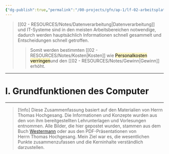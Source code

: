 ```yaml
---
{"dg-publish":true,"permalink":"/00-projects/gfn/ap-1/lf-02-arbeitsplatz-nach-kundenwunsch-ausstatten/","tags":["GFN/LF02","inProgress","GFN/prüfungsrelevant/AP1"],"noteIcon":"","updated":"2024-10-06T14:23:49.231+02:00"}
---
```


>[[02 - RESOURCES/Notes/Datenverarbeitung\|Datenverarbeitung]] und IT-Systeme sind in den meisten Arbeitsbereichen notwendige, dadurch werden hauptsächlich Informationen schnell gesammelt und Entscheidungen schnell getroffen. 
>>Somit werden bestimmten [[02 - RESOURCES/Notes/Kosten\|Kosten]] wie <mark style="background: #FFF3A3A6;">Personalkosten verringen</mark>und den [[02 - RESOURCES/Notes/Gewinn\|Gewinn]] erhöht. 
___

# I. Grundfunktionen des Computer
___
>





>[!info] 
>Diese Zusammenfassung basiert auf den Materialien von Herrn Thomas Hochgesang. 
>Die Informationen und Konzepte wurden aus den von ihm bereitgestellten Lehrunterlagen und Vorlesungen entnommen.
>Alle Bilder, die hier gepostet wurden, stammen aus dem Buch [Westermann](https://www.westermann.de/reihe/ITBERUF2020/IT-Berufe?a=1) oder aus den PDF-Präsentationen von Herrn Thomas Hochgesang.
>Mein Ziel war es, die wesentlichen Punkte zusammenzufassen und die Kerninhalte verständlich darzustellen.